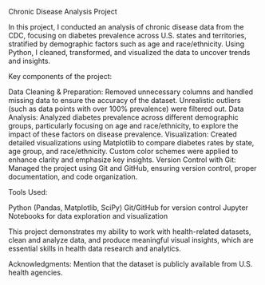 Chronic Disease Analysis Project

In this project, I conducted an analysis of chronic disease data from the CDC, focusing on diabetes prevalence across U.S. states and territories, stratified by demographic factors such as age and race/ethnicity. Using Python, I cleaned, transformed, and visualized the data to uncover trends and insights.

Key components of the project:

Data Cleaning & Preparation: Removed unnecessary columns and handled missing data to ensure the accuracy of the dataset. Unrealistic outliers (such as data points with over 100% prevalence) were filtered out.
Data Analysis: Analyzed diabetes prevalence across different demographic groups, particularly focusing on age and race/ethnicity, to explore the impact of these factors on disease prevalence.
Visualization: Created detailed visualizations using Matplotlib to compare diabetes rates by state, age group, and race/ethnicity. Custom color schemes were applied to enhance clarity and emphasize key insights.
Version Control with Git: Managed the project using Git and GitHub, ensuring version control, proper documentation, and code organization.

Tools Used:

Python (Pandas, Matplotlib, SciPy)
Git/GitHub for version control
Jupyter Notebooks for data exploration and visualization

This project demonstrates my ability to work with health-related datasets, clean and analyze data, and produce meaningful visual insights, which are essential skills in health data research and analytics.

Acknowledgments: Mention that the dataset is publicly available from U.S. health agencies.
